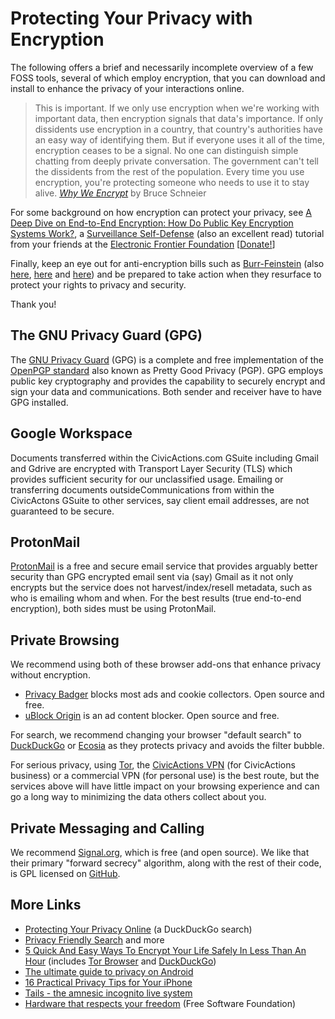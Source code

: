 # Protecting Your Privacy with Encryption

The following offers a brief and necessarily incomplete overview of a few FOSS tools, several of which employ encryption, that you can download and install to enhance the privacy of your interactions online.

> This is important. If we only use encryption when we're working with important data, then encryption signals that data's importance. If only dissidents use encryption in a country, that country's authorities have an easy way of identifying them. But if everyone uses it all of the time, encryption ceases to be a signal. No one can distinguish simple chatting from deeply private conversation. The government can't tell the dissidents from the rest of the population. Every time you use encryption, you're protecting someone who needs to use it to stay alive.
> _[Why We Encrypt](https://www.schneier.com/blog/archives/2015/06/why_we_encrypt.html)_ by Bruce Schneier

For some background on how encryption can protect your privacy, see [A Deep Dive on End-to-End Encryption: How Do Public Key Encryption Systems Work?](https://ssd.eff.org/module/deep-dive-end-end-encryption-how-do-public-key-encryption-systems-work), a [Surveillance Self-Defense](https://ssd.eff.org/en) (also an excellent read) tutorial from your friends at the [Electronic Frontier Foundation](https://www.eff.org/) \[[Donate!](https://supporters.eff.org/donate/)]

Finally, keep an eye out for anti-encryption bills such as [Burr-Feinstein](https://www.techdirt.com/articles/20160527/08343534565/burr-feinstein-anti-encryption-bill-has-no-support-wont-be-moving-forward-anytime-soon.shtml) (also [here](https://www.wired.com/2016/04/senates-draft-encryption-bill-privacy-nightmare/), [here](https://www.engadget.com/2016/09/10/anti-encryption-bill-proposed-changes/) and [here](https://duckduckgo.com/?q=anti-encryption%2Bbill&ia=web)) and be prepared to take action when they resurface to protect your rights to privacy and security.

Thank you!

## The GNU Privacy Guard (GPG)

The [GNU Privacy Guard](https://www.gnupg.org/) (GPG) is a complete and free implementation of the [OpenPGP standard](https://www.ietf.org/rfc/rfc4880.txt) also known as Pretty Good Privacy (PGP). GPG employs public key cryptography and provides the capability to securely encrypt and sign your data and communications. Both sender and receiver have to have GPG installed.

## Google Workspace

Documents transferred within the CivicActions.com GSuite including Gmail and Gdrive are encrypted with Transport Layer Security (TLS) which provides sufficient security for our unclassified usage. Emailing or transferring documents outsideCommunications from within the CivicActons GSuite to other services, say client email addresses, are not guaranteed to be secure.

## ProtonMail

[ProtonMail](https://protonmail.com/) is a free and secure email service that provides arguably better security than GPG encrypted email sent via (say) Gmail as it not only encrypts but the service does not harvest/index/resell metadata, such as who is emailing whom and when. For the best results (true end-to-end encryption), both sides must be using ProtonMail.

## Private Browsing

We recommend using both of these browser add-ons that enhance privacy without encryption.

-   [Privacy Badger](https://www.eff.org/privacybadger) blocks most ads and cookie collectors. Open source and free.
-   [uBlock Origin](https://ublockorigin.com) is an ad content blocker. Open source and free.

For search, we recommend changing your browser "default search" to [DuckDuckGo](https://duckduckgo.com/) or [Ecosia](https://www.ecosia.org/) as they protects privacy and avoids the filter bubble.

For serious privacy, using [Tor](https://www.torproject.org/), the [CivicActions VPN](https://git.civicactions.net/devops/internal-it-wireguard-vpn/tree/master) (for CivicActions business) or a commercial VPN (for personal use) is the best route, but the services above will have little impact on your browsing experience and can go a long way to minimizing the data others collect about you.

## Private Messaging and Calling

We recommend [Signal.org](https://signal.org/), which is free (and open source). We like that their primary "forward secrecy" algorithm, along with the rest of their code, is GPL licensed on [GitHub](https://github.com/signalapp/).

## More Links

-   [Protecting Your Privacy Online](https://duckduckgo.com/?q=protecting+your+privacy+online) (a DuckDuckGo search)
-   [Privacy Friendly Search](https://info.ecosia.org/privacy) and more
-   [5 Quick And Easy Ways To Encrypt Your Life Safely In Less Than An Hour](https://www.lifehack.org/562648/5-quick-and-easy-way-encrypt-your-life-safely) (includes [Tor Browser](https://www.torproject.org/projects/torbrowser.html.en) and [DuckDuckGo](https://duckduckgo.com/))
-   [The ultimate guide to privacy on Android](https://www.computerworld.com/article/3545530/ultimate-guide-to-privacy-on-android.html)
-   [16 Practical Privacy Tips for Your iPhone](https://www.nytimes.com/wirecutter/guides/iphone-privacy-tips/)
-   [Tails - the amnesic incognito live system](https://tails.boum.org/)
-   [Hardware that respects your freedom](https://ryf.fsf.org/) (Free Software Foundation)
